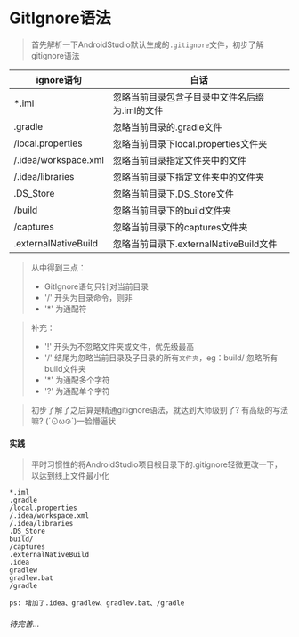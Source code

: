 # GitIgnore语法

> 首先解析一下AndroidStudio默认生成的`.gitignore`文件，初步了解gitignore语法

| ignore语句 | 白话 |
| --- | --- |
| *.iml | 忽略当前目录包含子目录中文件名后缀为.iml的文件 |
| .gradle | 忽略当前目录的.gradle文件 |
| /local.properties| 忽略当前目录下local.properties文件夹 |
| /.idea/workspace.xml| 忽略当前目录指定文件夹中的文件 |
| /.idea/libraries| 忽略当前目录下指定文件夹中的文件夹 |
| .DS_Store| 忽略当前目录下.DS_Store文件 |
| /build| 忽略当前目录下的build文件夹 |
| /captures| 忽略当前目录下的captures文件夹 |
| .externalNativeBuild| 忽略当前目录下.externalNativeBuild文件 |

> 从中得到三点：
> 
> - GitIgnore语句只针对当前目录
> - '/' 开头为目录命令，则非
> - '*' 为通配符

> 补充：
> 
> - '!' 开头为不忽略文件夹或文件，优先级最高
> - '/' 结尾为忽略当前目录及子目录的所有`文件夹`，eg：build/ 忽略所有build文件夹
> - '*' 为通配多个字符
> - '?' 为通配单个字符

> 初步了解了之后算是精通gitignore语法，就达到大师级别了? 有高级的写法嘛? (´⊙ω⊙`)一脸懵逼状

#### 实践
> 平时习惯性的将AndroidStudio项目根目录下的.gitignore轻微更改一下，以达到线上文件最小化

```
*.iml
.gradle
/local.properties
/.idea/workspace.xml
/.idea/libraries
.DS_Store
build/
/captures
.externalNativeBuild
.idea
gradlew
gradlew.bat
/gradle
```

`ps: 增加了.idea、gradlew、gradlew.bat、/gradle`

###### 待完善...
